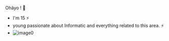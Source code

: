 Ohâyo ! :wave:
- I'm 15 :zap:
- young passionate about Informatic and everything related to this area. :zap:
- ![image0](https://user-images.githubusercontent.com/90777747/133450589-357b704b-d7c2-49c0-8d0f-665a92fa7298.gif)


